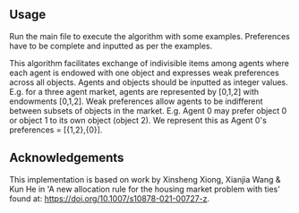 ## Usage
Run the main file to execute the algorithm with some examples. Preferences have to be complete and inputted as per the examples.

This algorithm facilitates exchange of indivisible items among agents where each agent is endowed with one object and expresses weak preferences across all objects. Agents and objects should be inputted as integer values. E.g. for a three agent market, agents are represented by [0,1,2] with endowments [0,1,2]. Weak preferences allow agents to be indifferent between subsets of objects in the market. E.g. Agent 0 may prefer object 0 or object 1 to its own object (object 2). We represent this as Agent 0's preferences = [{1,2},{0}].


## Acknowledgements
This implementation is based on work by Xinsheng Xiong, Xianjia Wang & Kun He in 'A new allocation rule for the housing market problem with ties' found at: https://doi.org/10.1007/s10878-021-00727-z.


